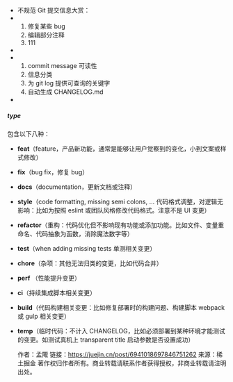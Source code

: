 - 不规范 Git 提交信息大赏：
- 1. 修复某些 bug
  2. 编辑部分注释
  3. 111
-
- 1. commit message 可读性
  2. 信息分类
  3. 为 git log 提供可查询的关键字
  4. 自动生成 CHANGELOG.md
-
##### type

包含以下八种：
- **feat**（feature，产品新功能，通常是能够让用户觉察到的变化，小到文案或样式修改）
- **fix**（bug fix，修复 bug）
- **docs**（documentation，更新文档或注释）
- **style**（code formatting, missing semi colons, … 代码格式调整，对逻辑无影响：比如为按照 eslint 或团队风格修改代码格式。注意不是 UI 变更）
- **refactor**（重构：代码优化但不影响现有功能或添加功能。比如文件、变量重命名、代码抽象为函数，消除魔法数字等）
- **test**（when adding missing tests 单测相关变更）
- **chore**（杂项：其他无法归类的变更，比如代码合并）
- **perf** （性能提升变更）
- **ci**（持续集成脚本相关变更）
- **build**（代码构建相关变更：比如修复部署时的构建问题、构建脚本 webpack 或 gulp 相关变更）
- **temp**（临时代码：不计入 CHANGELOG，比如必须部署到某种环境才能测试的变更。如测试真机上 transparent title 启动参数是否设置成功）
  
  作者：孟陬
  链接：https://juejin.cn/post/6941018697846751262
  来源：稀土掘金
  著作权归作者所有。商业转载请联系作者获得授权，非商业转载请注明出处。